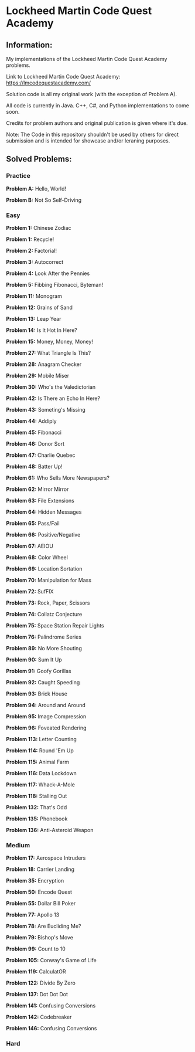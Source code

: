 # Lockheed Martin Code Quest Academy

## Information:

My implementations of the Lockheed Martin Code Quest Academy problems.

Link to Lockheed Martin Code Quest Academy: https://lmcodequestacademy.com/

Solution code is all my original work (with the exception of Problem A).

All code is currently in Java. C++, C#, and Python implementations to come soon.

Credits for problem authors and original publication is given where it's due.

Note: The Code in this repository shouldn't be used by others for direct submission and is intended for showcase and/or leraning purposes.

## Solved Problems:

### Practice

__Problem A:__ Hello, World!

__Problem B:__ Not So Self-Driving

### Easy

__Problem 1:__ Chinese Zodiac

__Problem 1:__ Recycle!

__Problem 2:__ Factorial!

__Problem 3:__ Autocorrect

__Problem 4:__ Look After the Pennies

__Problem 5:__ Fibbing Fibonacci, Byteman!

__Problem 11:__ Monogram

__Problem 12:__ Grains of Sand

__Problem 13:__ Leap Year

__Problem 14:__ Is It Hot In Here?

__Problem 15:__ Money, Money, Money!

__Problem 27:__ What Triangle Is This?

__Problem 28:__ Anagram Checker

__Problem 29:__ Mobile Miser

__Problem 30:__ Who's the Valedictorian

__Problem 42:__ Is There an Echo In Here?

__Problem 43:__ Someting's Missing

__Problem 44:__ Addiply

__Problem 45:__ Fibonacci

__Problem 46:__ Donor Sort

__Problem 47:__ Charlie Quebec

__Problem 48:__ Batter Up!

__Problem 61:__ Who Sells More Newspapers?

__Problem 62:__ Mirror Mirror

__Problem 63:__ File Extensions

__Problem 64:__ Hidden Messages

__Problem 65:__ Pass/Fail

__Problem 66:__ Positive/Negative

__Problem 67:__ AEIOU

__Problem 68:__ Color Wheel

__Problem 69:__ Location Sortation

__Problem 70:__ Manipulation for Mass

__Problem 72:__ SufFIX

__Problem 73:__ Rock, Paper, Scissors

__Problem 74:__ Collatz Conjecture

__Problem 75:__ Space Station Repair Lights

__Problem 76:__ Palindrome Series

__Problem 89:__ No More Shouting

__Problem 90:__ Sum It Up

__Problem 91:__ Goofy Gorillas

__Problem 92:__ Caught Speeding

__Problem 93:__ Brick House

__Problem 94:__ Around and Around

__Problem 95:__ Image Compression

__Problem 96:__ Foveated Rendering

__Problem 113:__ Letter Counting

__Problem 114:__ Round 'Em Up

__Problem 115:__ Animal Farm

__Problem 116:__ Data Lockdown

__Problem 117:__ Whack-A-Mole

__Problem 118:__ Stalling Out

__Problem 132:__ That's Odd

__Problem 135:__ Phonebook

__Problem 136:__ Anti-Asteroid Weapon

### Medium

__Problem 17:__ Aerospace Intruders

__Problem 18:__ Carrier Landing

__Problem 35:__ Encryption

__Problem 50:__ Encode Quest

__Problem 55:__ Dollar Bill Poker

__Problem 77:__ Apollo 13

__Problem 78:__ Are Eucliding Me?

__Problem 79:__ Bishop's Move

__Problem 99:__ Count to 10

__Problem 105:__ Conway's Game of Life

__Problem 119:__ CalculatOR

__Problem 122:__ Divide By Zero

__Problem 137:__ Dot Dot Dot

__Problem 141:__ Confusing Conversions

__Problem 142:__ Codebreaker

__Problem 146:__ Confusing Conversions

### Hard
